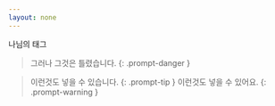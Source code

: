 ```yaml
---
layout: none
---
```


나님의 태그

> 그러나 그것은 틀렸습니다.
{: .prompt-danger }

> 이런것도 넣을 수 있습니다.
{: .prompt-tip }
> 이런것도 넣을 수 있어요.
{: .prompt-warning }

